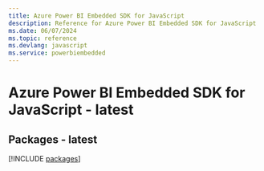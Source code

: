 ```yaml
---
title: Azure Power BI Embedded SDK for JavaScript
description: Reference for Azure Power BI Embedded SDK for JavaScript
ms.date: 06/07/2024
ms.topic: reference
ms.devlang: javascript
ms.service: powerbiembedded
---
```

# Azure Power BI Embedded SDK for JavaScript - latest
## Packages - latest
[!INCLUDE [packages](power-bi-embedded-index.md)]